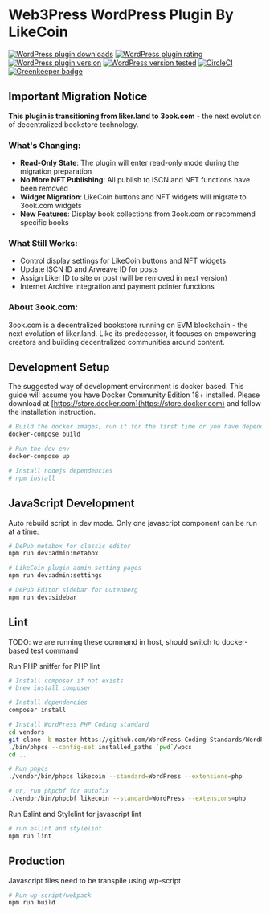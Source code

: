 # Web3Press WordPress Plugin By LikeCoin

[![WordPress plugin downloads](https://img.shields.io/wordpress/plugin/dt/likecoin.svg)](https://wordpress.org/plugins/likecoin/)
[![WordPress plugin rating](https://img.shields.io/wordpress/plugin/r/likecoin.svg)](https://wordpress.org/plugins/likecoin/)
[![WordPress plugin version](https://img.shields.io/wordpress/plugin/v/likecoin.svg)](https://wordpress.org/plugins/likecoin/)
[![WordPress version tested](https://img.shields.io/wordpress/v/likecoin.svg)](https://wordpress.org/plugins/likecoin/)
[![CircleCI](https://circleci.com/gh/likecoin/likecoin-wordpress.svg?style=svg)](https://circleci.com/gh/likecoin/likecoin-wordpress)
[![Greenkeeper badge](https://badges.greenkeeper.io/likecoin/likecoin-wordpress.svg)](https://greenkeeper.io/)

## Important Migration Notice

**This plugin is transitioning from liker.land to 3ook.com** - the next evolution of decentralized bookstore technology.

### What's Changing:
- **Read-Only State**: The plugin will enter read-only mode during the migration preparation
- **No More NFT Publishing**: All publish to ISCN and NFT functions have been removed
- **Widget Migration**: LikeCoin buttons and NFT widgets will migrate to 3ook.com widgets
- **New Features**: Display book collections from 3ook.com or recommend specific books

### What Still Works:
- Control display settings for LikeCoin buttons and NFT widgets
- Update ISCN ID and Arweave ID for posts
- Assign Liker ID to site or post (will be removed in next version)
- Internet Archive integration and payment pointer functions

### About 3ook.com:
3ook.com is a decentralized bookstore running on EVM blockchain - the next evolution of liker.land. Like its predecessor, it focuses on empowering creators and building decentralized communities around content.

## Development Setup

The suggested way of development environment is docker based. This guide will
assume you have Docker Community Edition 18+ installed. Please download at
[https://store.docker.com](https://store.docker.com) and follow the
installation instruction.

``` bash
# Build the docker images, run it for the first time or you have dependency updates
docker-compose build

# Run the dev env
docker-compose up

# Install nodejs dependencies
# npm install
```

## JavaScript Development
Auto rebuild script in dev mode. Only one javascript component can be run at a time.
``` bash
# DePub metabox for classic editor
npm run dev:admin:metabox

# LikeCoin plugin admin setting pages
npm run dev:admin:settings

# DePub Editor sidebar for Gutenberg
npm run dev:sidebar
```


## Lint
TODO: we are running these command in host, should switch to docker-based test command

Run PHP sniffer for PHP lint
``` bash
# Install composer if not exists
# brew install composer

# Install dependencies
composer install

# Install WordPress PHP Coding standard
cd vendors
git clone -b master https://github.com/WordPress-Coding-Standards/WordPress-Coding-Standards.git ./wpcs
./bin/phpcs --config-set installed_paths `pwd`/wpcs
cd ..

# Run phpcs
./vendor/bin/phpcs likecoin --standard=WordPress --extensions=php

# or, run phpcbf for autofix
./vendor/bin/phpcbf likecoin --standard=WordPress --extensions=php
```

Run Eslint and Stylelint for javascript lint
``` bash
# run eslint and stylelint
npm run lint
```

## Production

Javascript files need to be transpile using wp-script

``` bash
# Run wp-script/webpack
npm run build
```
